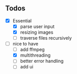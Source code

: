 ## Todos

- [x] Essential
  - [x] parse user input
  - [x] resizing images
  - [ ] traverse files recursively
- [ ] nice to have
  - [ ] add ffmpeg
  - [x] multithreading
  - [ ] better error handling
  - [ ] add ui
